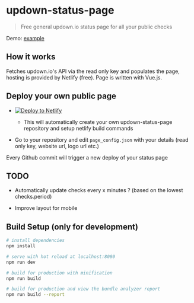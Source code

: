 # updown-status-page

> Free general updown.io status page for all your public checks

Demo: [example](https://status.1link.io/)


## How it works

Fetches updown.io's API via the read only key and populates the page, hosting is provided by Netlify (free).
Page is written with Vue.js.

## Deploy your own public page

 * [![Deploy to Netlify](https://www.netlify.com/img/deploy/button.svg)](https://app.netlify.com/start/deploy?repository=https://github.com/benharri/updown-status-page)
 
   * This will automatically create your own updown-status-page repository and setup netlify build commands

 * Go to your repository and edit `page_config.json` with your details (read only key, website url, logo url etc.)

Every Github commit will trigger a new deploy of your status page


## TODO

 * Automatically update checks every x minutes ? (based on the lowest checks.period)

 * Improve layout for mobile

## Build Setup (only for development)

``` bash
# install dependencies
npm install

# serve with hot reload at localhost:8080
npm run dev

# build for production with minification
npm run build

# build for production and view the bundle analyzer report
npm run build --report
```

